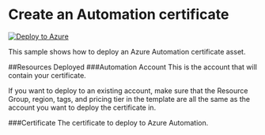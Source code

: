 # Create an Automation certificate
[![Deploy to Azure](http://azuredeploy.net/deploybutton.png)](https://portal.azure.com/#create/Microsoft.Template/uri/https%3A%2F%2Fraw.githubusercontent.com%2Fazureautomation%2Fautomation-packs%2Fmaster%2F101-sample-deploy-automation-resources%2Fsample-deploy-certificate%2FdeployCertificate.json) 


This sample shows how to deploy an Azure Automation certificate asset.  

##Resources Deployed
###Automation Account
This is the account that will contain your certificate. 

If you want to deploy to an existing account, make sure that the Resource Group, region, tags, and pricing tier in the template are all the same as the account you want to deploy the certificate in.   

###Certificate
The certificate to deploy to Azure Automation.  

